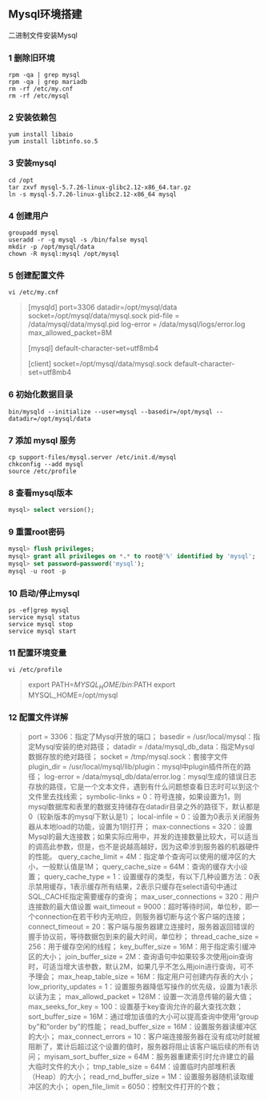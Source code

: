 ## Mysql环境搭建

二进制文件安装Mysql

### 1 删除旧环境

```shell
rpm -qa | grep mysql
rpm -qa | grep mariadb
rm -rf /etc/my.cnf
rm -rf /etc/mysql
```

### 2 安装依赖包

```shell
yum install libaio
yum install libtinfo.so.5
```

### 3 安装mysql

```shell
cd /opt
tar zxvf mysql-5.7.26-linux-glibc2.12-x86_64.tar.gz
ln -s mysql-5.7.26-linux-glibc2.12-x86_64 mysql
```

### 4 创建用户

```shell
groupadd mysql
useradd -r -g mysql -s /bin/false mysql
mkdir -p /opt/mysql/data
chown -R mysql:mysql /opt/mysql
```

### 5 创建配置文件

```shell
vi /etc/my.cnf
```

>[mysqld]
>port=3306
>datadir=/opt/mysql/data
>socket=/opt/mysql/data/mysql.sock
>pid-file = /data/mysql/data/mysql.pid
>log-error = /data/mysql/logs/error.log
>max_allowed_packet=8M
>
>[mysql]
>default-character-set=utf8mb4
>
>[client]
>socket=/opt/mysql/data/mysql.sock
>default-character-set=utf8mb4

### 6 初始化数据目录

```shell
bin/mysqld --initialize --user=mysql --basedir=/opt/mysql --datadir=/opt/mysql/data
```

### 7 添加 mysql 服务

```shell
cp support-files/mysql.server /etc/init.d/mysql
chkconfig --add mysql
source /etc/profile
```

### 8 查看mysql版本

```sql
mysql> select version();
```

### 9 重置root密码

```sql
mysql> flush privileges;
mysql> grant all privileges on *.* to root@'%' identified by 'mysql';
mysql> set password=password('mysql');
mysql -u root -p
```

### 10 启动/停止mysql

```shell
ps -ef|grep mysql
service mysql status
service mysql stop
service mysql start
```

### 11 配置环境变量

```shell
vi /etc/profile
```

>export PATH=$MYSQL_HOME/bin:$PATH
>export MYSQL_HOME=/opt/mysql

### 12 配置文件详解

>port = 3306：指定了Mysql开放的端口；
>basedir = /usr/local/mysql：指定Mysql安装的绝对路径；
>datadir = /data/mysql_db_data：指定Mysql数据存放的绝对路径；
>socket = /tmp/mysql.sock：套接字文件
>plugin_dir = /usr/local/mysql/lib/plugin：mysql中plugin插件所在的路径；
>log-error = /data/mysql_db/data/error.log：mysql生成的错误日志存放的路径，它是一个文本文件，遇到有什么问题想查看日志时可以到这个文件里去找线索；
>symbolic-links = 0：符号连接，如果设置为1，则mysql数据库和表里的数据支持储存在datadir目录之外的路径下，默认都是0（较新版本的mysql下默认是1）；
>local-infile = 0：设置为0表示关闭服务器从本地load的功能，设置为1则打开；
>max-connections = 320：设置Mysql的最大连接数；如果实际应用中，并发的连接数量比较大，可以适当的调高此参数，但是，也不是说越高越好，因为这牵涉到服务器的机器硬件的性能。
>query_cache_limit = 4M：指定单个查询可以使用的缓冲区的大小，一般默认值是1M；
>query_cache_size = 64M：查询的缓存大小设置；
>query_cache_type = 1：设置缓存的类型，有以下几种设置方法：0表示禁用缓存，1表示缓存所有结果，2表示只缓存在select语句中通过SQL_CACHE指定需要缓存的查询；
>max_user_connections = 320：用户连接数的最大值设置
>wait_timeout = 9000：超时等待时间，单位秒，即一个connection在若干秒内无响应，则服务器切断与这个客户端的连接；
>connect_timeout = 20：客户端与服务器建立连接时，服务器返回错误的握手协议前，等待数据包到来的最大时间，单位秒；
>thread_cache_size = 256：用于缓存空闲的线程；
>key_buffer_size = 16M：用于指定索引缓冲区的大小；
>join_buffer_size = 2M：查询语句中如果较多次使用join查询时，可适当增大该参数，默认2M，如果几乎不怎么用join进行查询，可不予理会；
>max_heap_table_size = 16M：指定用户可创建内存表的大小；
>low_priority_updates = 1：设置服务器降低写操作的优先级，设置为1表示以读为主；
>max_allowd_packet = 128M：设置一次消息传输的最大值；
>max_seeks_for_key = 100：设置基于key查询允许的最大查找次数；
>sort_buffer_size = 16M：通过增加该值的大小可以提高查询中使用“group by”和“order by”的性能；
>read_buffer_size = 16M：设置服务器读缓冲区的大小；
>max_connect_errors = 10：客户端连接服务器在没有成功时就被阻断了，累计后超过这个设置的值时，服务器将阻止该客户端后续的所有访问；
>myisam_sort_buffer_size = 64M：服务器重建索引时允许建立的最大临时文件的大小；
>tmp_table_size = 64M：设置临时内部堆积表（Heap）的大小；
>read_rnd_buffer_size = 1M：设置服务器随机读取缓冲区的大小；
>open_file_limit = 6050：控制文件打开的个数；